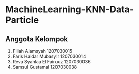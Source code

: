 # MachineLearning-KNN-Data-Particle

## Anggota Kelompok
1. Fillah Alamsyah 1207030015
2. Faris Haidar Mubasyir 1207030014
3. Reva Syahlaa El Fairuuz 1207030036
4. Samsul Gustamal 1207030038
